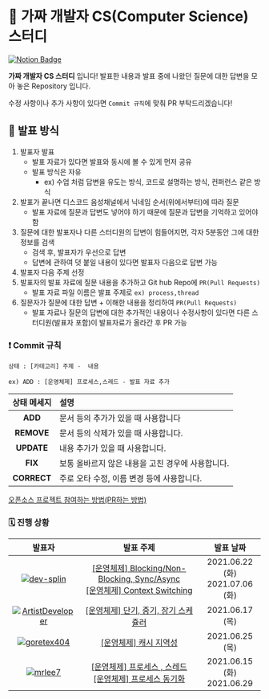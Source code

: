 # 💯 가짜 개발자 CS(Computer Science) 스터디 

[![Notion Badge](http://img.shields.io/badge/-가짜개발자CS스터디소개-orange?style=flat&logo=Notion&link=https://www.notion.so/CS-3042191616a44286a0ef979a2bd6cfe8)](https://www.notion.so/CS-3042191616a44286a0ef979a2bd6cfe8)

**가짜 개발자 CS 스터디** 입니다! 발표한 내용과 발표 중에 나왔던 질문에 대한 답변을 모아 놓은 Repository 입니다.

수정 사항이나 추가 사항이 있다면 `Commit 규칙`에 맞춰 PR 부탁드리겠습니다!



## 📝 발표 방식

1. 발표자 발표
   - 발표 자료가 있다면 발표와 동시에 볼 수 있게 먼저 공유
   - 발표 방식은 자유
     - ex) 수업 처럼 답변을 유도는 방식, 코드로 설명하는 방식, 컨퍼런스 같은 방식
2. 발표가 끝나면 디스코드 음성채널에서 닉네임 순서(위에서부터)에 따라 질문
   - 발표 자료에 질문과 답변도 넣어야 하기 때문에 질문과 답변을 기억하고 있어야 함
3. 질문에 대한 발표자나 다른 스터디원의 답변이 힘들어지면, 각자 5분동안 그에 대한 정보를 검색
   - 검색 후, 발표자가 우선으로 답변
   - 답변에 관하여 덧 붙일 내용이 있다면 발표자 다음으로 답변 가능
4. 발표자 다음 주제 선정
5. 발표자의 발표 자료에 질문 내용을 추가하고 Git hub Repo에 `PR(Pull Requests)`
   - 발표 자료 파일 이름은 발표 주제로 `ex) process,thread`
6. 질문자가 질문에 대한 답변 + 이해한 내용을 정리하여 `PR(Pull Requests)`
   - 발표 자료나 질문의 답변에 대한 추가적인 내용이나 수정사항이 있다면 다른 스터디원(발표자 포함)이 발표자료가 올라간 후 PR 가능
   
   


### ❗ Commit 규칙

`상태 : [카테고리] 주제 -  내용`

`ex) ADD : [운영체제] 프로세스,스레드 - 발표 자료 추가`

| 상태 메세지 | 설명                                              |
| :---------: | :------------------------------------------------ |
|   **ADD**   | 문서 등의 추가가 있을 때 사용합니다               |
| **REMOVE**  | 문서 등의 삭제가 있을 때 사용합니다.              |
| **UPDATE**  | 내용 추가가 있을 때 사용합니다.                   |
|   **FIX**   | 보통 올바르지 않은 내용을 고친 경우에 사용합니다. |
| **CORRECT** | 주로 오타 수정, 이름 변경 등에 사용합니다.        |

[오픈소스 프로젝트 참여하는 방법(PR하는 방법)](https://dev-splin.github.io/git/Git-Participate-OpenSource-Projects/)



### 🗓️ 진행 상황

|                            발표자                            |                          발표 주제                           |              발표 날짜               |
| :----------------------------------------------------------: | :----------------------------------------------------------: | :----------------------------------: |
| [![dev-splin](https://user-images.githubusercontent.com/79291114/122174982-3304e900-cebe-11eb-9a22-0fa57549dc56.jpg)](https://github.com/dev-splin) | [[운영체제] Blocking/Non-Blocking, Sync/Async](https://github.com/dev-splin/fake-developer-CS-study/blob/main/OperatingSystem/Blocking%2CNon-blocking-Sync%2CAsync.md)<br />[[운영체제] Context Switching](https://github.com/dev-splin/fake-developer-CS-study/blob/main/OperatingSystem/Context-Switching.md) | 2021.06.22 (화)<br />2021.07.06 (화) |
| [![ArtistDeveloper](https://user-images.githubusercontent.com/79291114/122174981-326c5280-cebe-11eb-8e46-08b59a79bfbf.png)](https://github.com/ArtistDeveloper) | [[운영체제] 단기, 중기, 장기 스케쥴러](https://github.com/dev-splin/fake-developer-CS-study/blob/main/OperatingSystem/Scheduler.md) |           2021.06.17 (목)            |
| [![goretex404](https://user-images.githubusercontent.com/79291114/122174983-339d7f80-cebe-11eb-842e-ac965406fa8f.jpg)](https://github.com/goretex404) | [[운영체제] 캐시 지역성](https://github.com/dev-splin/fake-developer-CS-study/blob/main/OperatingSystem/Cache%20Locality.md) |           2021.06.25 (목)            |
| [![mrlee7](https://user-images.githubusercontent.com/79291114/122174985-339d7f80-cebe-11eb-9567-f01cf9f03383.png)](https://github.com/mrlee7) | [[운영체제] 프로세스 , 스레드](https://github.com/dev-splin/fake-developer-CS-study/blob/main/OperatingSystem/process%2Cthread.md)<br />[[운영체제] 프로세스 동기화](https://github.com/dev-splin/fake-developer-CS-study/blob/main/OperatingSystem/Process-Synchronization.md) |   2021.06.15 (화)<br />2021.06.29    |

